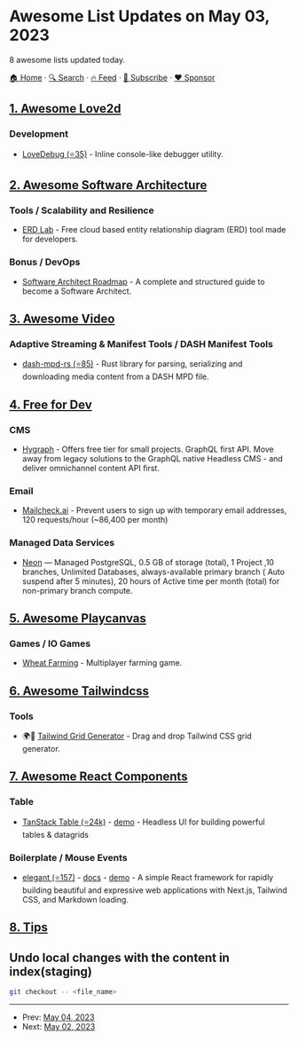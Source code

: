 # Awesome List Updates on May 03, 2023

8 awesome lists updated today.

[🏠 Home](/README.md) · [🔍 Search](https://www.trackawesomelist.com/search/) · [🔥 Feed](https://www.trackawesomelist.com/rss.xml) · [📮 Subscribe](https://trackawesomelist.us17.list-manage.com/subscribe?u=d2f0117aa829c83a63ec63c2f&id=36a103854c) · [❤️  Sponsor](https://github.com/sponsors/theowenyoung)



## [1. Awesome Love2d](/content/love2d-community/awesome-love2d/README.md)

### Development

*   [LoveDebug (⭐35)](https://github.com/flamendless/lovedebug) - Inline console-like debugger utility.

## [2. Awesome Software Architecture](/content/simskij/awesome-software-architecture/README.md)

### Tools / Scalability and Resilience

*   [ERD Lab](https://www.erdlab.io/) - Free cloud based entity relationship diagram (ERD) tool made for developers.

### Bonus / DevOps

*   [Software Architect Roadmap](https://roadmap.sh/software-architect) - A complete and structured guide to become a Software Architect.

## [3. Awesome Video](/content/krzemienski/awesome-video/README.md)

### Adaptive Streaming & Manifest Tools / DASH Manifest Tools

*   [dash-mpd-rs (⭐85)](https://github.com/emarsden/dash-mpd-rs)  - Rust library for parsing, serializing and downloading media content from a DASH MPD file.

## [4. Free for Dev](/content/ripienaar/free-for-dev/README.md)

### CMS

*   [Hygraph](https://hygraph.com/) - Offers free tier for small projects. GraphQL first API. Move away from legacy solutions to the GraphQL native Headless CMS - and deliver omnichannel content API first.

### Email

*   [Mailcheck.ai](https://www.mailcheck.ai/) - Prevent users to sign up with temporary email addresses, 120 requests/hour (\~86,400 per month)

### Managed Data Services

*   [Neon](https://neon.tech/) — Managed PostgreSQL, 0.5 GB of storage (total), 1 Project ,10 branches, Unlimited Databases, always-available primary branch ( Auto suspend after 5 minutes), 20 hours of Active time per month (total) for non-primary branch compute.

## [5. Awesome Playcanvas](/content/playcanvas/awesome-playcanvas/README.md)

### Games / IO Games

*   [Wheat Farming](https://poki.com/en/g/wheat-farming) - Multiplayer farming game.

## [6. Awesome Tailwindcss](/content/aniftyco/awesome-tailwindcss/README.md)

### Tools

*   🌍🔧 [Tailwind Grid Generator](https://www.tailwindgen.com/) - Drag and drop Tailwind CSS grid generator.

## [7. Awesome React Components](/content/brillout/awesome-react-components/README.md)

### Table

*   [TanStack Table (⭐24k)](https://github.com/tannerlinsley/react-table) - [demo](https://tanstack.com/table/v8/docs/examples/react/basic) - Headless UI for building powerful tables & datagrids

### Boilerplate / Mouse Events

*   [elegant (⭐157)](https://github.com/elegantframework/elegant-cli) - [docs](https://www.elegantframework.com/docs/installation) - [demo](https://www.elegantframework.com/) - A simple React framework for rapidly building beautiful and expressive web applications with Next.js, Tailwind CSS, and Markdown loading.

## [8. Tips](/content/git-tips/tips/README.md)

## Undo local changes with the content in index(staging)

```sh
git checkout -- <file_name>
```

---

- Prev: [May 04, 2023](/content/2023/05/04/README.md)
- Next: [May 02, 2023](/content/2023/05/02/README.md)
